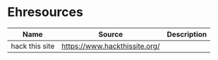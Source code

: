 # Ehresources


| Name | Source | Description |
|------|--------|-------------|
|hack this site|https://www.hackthissite.org/| |

